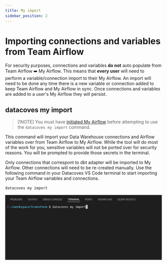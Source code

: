 ```yaml
---
title: My import
sidebar_position: 2
---
```


# Importing connections and variables from Team Airflow

For security purposes, connections and variables **do not** auto populate from Team Airflow ➡️ My Airflow. This means that **every user** will need to perform a variable/connection import to their My Airflow. An import will need to be done any time there is a new variable or connection added to keep Team Airflow and My Airflow in sync.  Once connections and variables are added to a user's My Airflow they will persist. 


## datacoves my import

>[!NOTE] You must have [initiated My Airflow](how-tos/my_airflow/start-my-airflow.md) before attempting to use the `datacoves my import` command. 

This command will import your Data Warehouse connections and Airflow variables over from Team Airflow to My Airflow. While the tool will do most of the work for you, sensitive variables will not be ported over for security reasons. You will be prompted to provide those secrets in the terminal.

Only connections that correspont to dbt adapter will be imported to My Airflow. Other connections will need to be re-created manually. Use the following command in your Datacoves VS Code terminal to start importing your Team Airflow variables and connections.

```bash
datacoves my import
```
![Datacoves My Import](assets/airflow_myimport.jpg)
